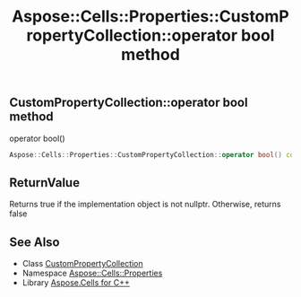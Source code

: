 ﻿---
title: Aspose::Cells::Properties::CustomPropertyCollection::operator bool method
linktitle: operator bool
second_title: Aspose.Cells for C++ API Reference
description: 'Aspose::Cells::Properties::CustomPropertyCollection::operator bool method. operator bool() in C++.'
type: docs
weight: 400
url: /cpp/aspose.cells.properties/custompropertycollection/operator_bool/
---
## CustomPropertyCollection::operator bool method


operator bool()

```cpp
Aspose::Cells::Properties::CustomPropertyCollection::operator bool() const
```


## ReturnValue

Returns true if the implementation object is not nullptr. Otherwise, returns false

## See Also

* Class [CustomPropertyCollection](../)
* Namespace [Aspose::Cells::Properties](../../)
* Library [Aspose.Cells for C++](../../../)
